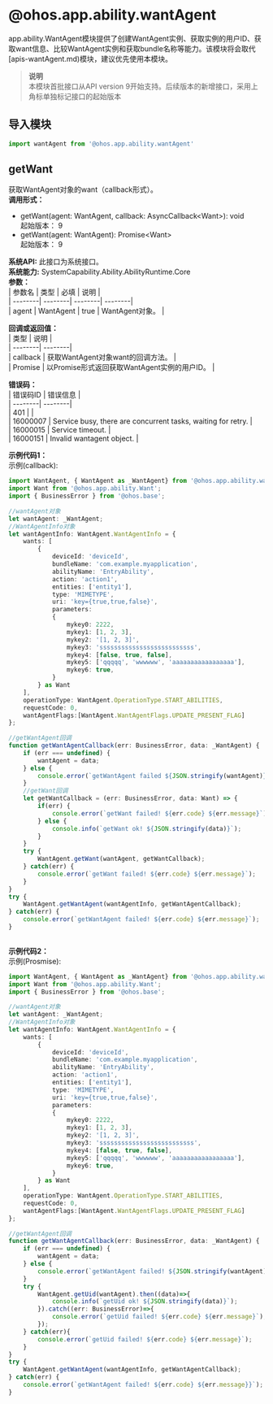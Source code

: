 # @ohos.app.ability.wantAgent    
app.ability.WantAgent模块提供了创建WantAgent实例、获取实例的用户ID、获取want信息、比较WantAgent实例和获取bundle名称等能力。该模块将会取代[apis-wantAgent.md)模块，建议优先使用本模块。  
> **说明**   
>本模块首批接口从API version 9开始支持。后续版本的新增接口，采用上角标单独标记接口的起始版本  
  
## 导入模块  
  
```js    
import wantAgent from '@ohos.app.ability.wantAgent'    
```  
    
## getWant    
获取WantAgent对象的want（callback形式）。  
 **调用形式：**     
    
- getWant(agent: WantAgent, callback: AsyncCallback\<Want>): void    
起始版本： 9    
- getWant(agent: WantAgent): Promise\<Want>    
起始版本： 9  
  
 **系统API:**  此接口为系统接口。  
 **系统能力:**  SystemCapability.Ability.AbilityRuntime.Core    
 **参数：**     
| 参数名 | 类型 | 必填 | 说明 |  
| --------| --------| --------| --------|  
| agent | WantAgent | true | WantAgent对象。 |  
    
 **回调或返回值：**     
| 类型 | 说明 |  
| --------| --------|  
| callback | 获取WantAgent对象want的回调方法。 |  
| Promise<Want> | 以Promise形式返回获取WantAgent实例的用户ID。 |  
    
    
 **错误码：**     
| 错误码ID | 错误信息 |  
| --------| --------|  
| 401 |  |  
| 16000007 | Service busy, there are concurrent tasks, waiting for retry. |  
| 16000015 | Service timeout. |  
| 16000151 | Invalid wantagent object. |  
    
 **示例代码1：**   
示例(callback):  
```ts    
import WantAgent, { WantAgent as _WantAgent} from '@ohos.app.ability.wantAgent';  
import Want from '@ohos.app.ability.Want';  
import { BusinessError } from '@ohos.base';  
  
//wantAgent对象  
let wantAgent: _WantAgent;  
//WantAgentInfo对象  
let wantAgentInfo: WantAgent.WantAgentInfo = {  
    wants: [  
        {  
            deviceId: 'deviceId',  
            bundleName: 'com.example.myapplication',  
            abilityName: 'EntryAbility',  
            action: 'action1',  
            entities: ['entity1'],  
            type: 'MIMETYPE',  
            uri: 'key={true,true,false}',  
            parameters:  
            {  
                mykey0: 2222,  
                mykey1: [1, 2, 3],  
                mykey2: '[1, 2, 3]',  
                mykey3: 'ssssssssssssssssssssssssss',  
                mykey4: [false, true, false],  
                mykey5: ['qqqqq', 'wwwwww', 'aaaaaaaaaaaaaaaaa'],  
                mykey6: true,  
            }  
        } as Want  
    ],  
    operationType: WantAgent.OperationType.START_ABILITIES,  
    requestCode: 0,  
    wantAgentFlags:[WantAgent.WantAgentFlags.UPDATE_PRESENT_FLAG]  
};  
  
//getWantAgent回调  
function getWantAgentCallback(err: BusinessError, data: _WantAgent) {  
    if (err === undefined) {  
        wantAgent = data;  
    } else {  
        console.error(`getWantAgent failed ${JSON.stringify(wantAgent)}`);  
    }  
    //getWant回调  
    let getWantCallback = (err: BusinessError, data: Want) => {  
        if(err) {  
            console.error(`getWant failed! ${err.code} ${err.message}`);  
        } else {  
            console.info(`getWant ok! ${JSON.stringify(data)}`);  
        }  
    }  
    try {  
        WantAgent.getWant(wantAgent, getWantCallback);  
    } catch(err) {  
        console.error(`getWant failed! ${err.code} ${err.message}`);  
    }  
}  
try {  
    WantAgent.getWantAgent(wantAgentInfo, getWantAgentCallback);  
} catch(err) {  
    console.error(`getWantAgent failed! ${err.code} ${err.message}`);  
}  
    
```    
  
    
 **示例代码2：**   
示例(Prosmise):  
```ts    
import WantAgent, { WantAgent as _WantAgent} from '@ohos.app.ability.wantAgent';  
import Want from '@ohos.app.ability.Want';  
import { BusinessError } from '@ohos.base';  
  
//wantAgent对象  
let wantAgent: _WantAgent;  
//WantAgentInfo对象  
let wantAgentInfo: WantAgent.WantAgentInfo = {  
    wants: [  
        {  
            deviceId: 'deviceId',  
            bundleName: 'com.example.myapplication',  
            abilityName: 'EntryAbility',  
            action: 'action1',  
            entities: ['entity1'],  
            type: 'MIMETYPE',  
            uri: 'key={true,true,false}',  
            parameters:  
            {  
                mykey0: 2222,  
                mykey1: [1, 2, 3],  
                mykey2: '[1, 2, 3]',  
                mykey3: 'ssssssssssssssssssssssssss',  
                mykey4: [false, true, false],  
                mykey5: ['qqqqq', 'wwwwww', 'aaaaaaaaaaaaaaaaa'],  
                mykey6: true,  
            }  
        } as Want  
    ],  
    operationType: WantAgent.OperationType.START_ABILITIES,  
    requestCode: 0,  
    wantAgentFlags:[WantAgent.WantAgentFlags.UPDATE_PRESENT_FLAG]  
};  
  
//getWantAgent回调  
function getWantAgentCallback(err: BusinessError, data: _WantAgent) {  
    if (err === undefined) {  
        wantAgent = data;  
    } else {  
        console.error(`getWantAgent failed! ${JSON.stringify(wantAgent)}`);  
    }  
    try {  
        WantAgent.getUid(wantAgent).then((data)=>{  
            console.info(`getUid ok! ${JSON.stringify(data)}`);  
        }).catch((err: BusinessError)=>{  
            console.error(`getUid failed! ${err.code} ${err.message}`);  
        });  
    } catch(err){  
        console.error(`getUid failed! ${err.code} ${err.message}`);  
    }  
}  
try {  
    WantAgent.getWantAgent(wantAgentInfo, getWantAgentCallback);  
} catch(err) {  
    console.error(`getWantAgent failed! ${err.code} ${err.message}}`);  
}  
    
```    
  
